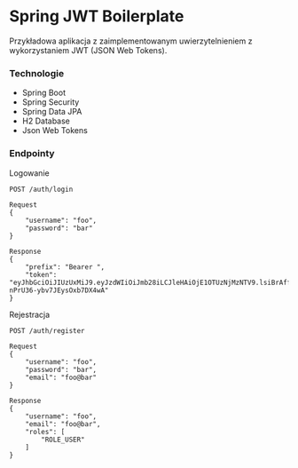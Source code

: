 # Spring JWT Boilerplate
Przykładowa aplikacja z zaimplementowanym uwierzytelnieniem z wykorzystaniem JWT (JSON Web Tokens).

### Technologie
* Spring Boot
* Spring Security
* Spring Data JPA
* H2 Database
* Json Web Tokens

### Endpointy
Logowanie
```
POST /auth/login

Request
{
    "username": "foo",
    "password": "bar"
}

Response
{
    "prefix": "Bearer ",
    "token": "eyJhbGciOiJIUzUxMiJ9.eyJzdWIiOiJmb28iLCJleHAiOjE1OTUzNjMzNTV9.lsiBrAffd9hq6v_ICbv6alLmph9Cv1o9UN3eRxeOEzQNs57WtG82i08wvqLOW-nPrU36-ybv7JEysOxb7DX4wA"
}
```
Rejestracja
```
POST /auth/register

Request
{
    "username": "foo",
    "password": "bar",
    "email": "foo@bar"
}

Response
{
    "username": "foo",
    "email": "foo@bar",
    "roles": [
        "ROLE_USER"
    ]
}
```